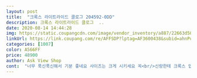 ```yaml
---
layout: post 
title:  "크록스 라이트라이드 클로그 204592-0DD" 
description: 크록스 라이트라이드 클로그  ..
date: 2020-08-14 14:44:28 
img: https://static.coupangcdn.com/image/vendor_inventory/a887/22663d5033fad6454aee6b8fd9ed414145bf6bd5786782524f7a04ec8df2.jpg 
linkUrl: https://link.coupang.com/re/AFFSDP?lptag=AF3600438&subid=ahnPublicAsk&pageKey=1330283955&itemId=2354232392&vendorItemId=70350702767&traceid=V0-113-43d653d5804fcf20 
categories: [1007] 
color: A566FF 
price: 48900 
author: Ask View Shop 
cont:  "너무 푹신푹신해서 기분 좋네요 사이즈는 크게 시키세요 꼭<br/>신랑한테 크록스 입문시켜줬네요 편하고 시원해서 좋다고하네요!! 저렴한 가격에 잘 샀습니다!!<br/>아빠랑 엄마 커플로 사드렸는데 좋아하시네용ㅎㅎ<br/>" 
---
```

